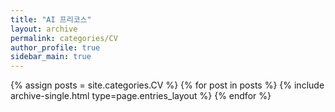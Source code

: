 ```yaml
---
title: "AI 프리코스"
layout: archive
permalink: categories/CV
author_profile: true
sidebar_main: true
---
```


{% assign posts = site.categories.CV %}
{% for post in posts %} {% include archive-single.html type=page.entries_layout %} {% endfor %}
